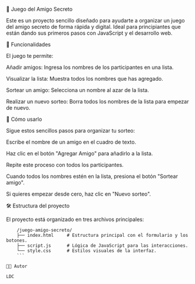🎁 Juego del Amigo Secreto

Este es un proyecto sencillo diseñado para ayudarte a organizar un juego del amigo secreto de forma rápida y digital. Ideal para principiantes que están dando sus primeros pasos con JavaScript y el desarrollo web.

📝 Funcionalidades

El juego te permite:

Añadir amigos: Ingresa los nombres de los participantes en una lista.

Visualizar la lista: Muestra todos los nombres que has agregado.

Sortear un amigo: Selecciona un nombre al azar de la lista.

Realizar un nuevo sorteo: Borra todos los nombres de la lista para empezar de nuevo.

🚀 Cómo usarlo

Sigue estos sencillos pasos para organizar tu sorteo:

Escribe el nombre de un amigo en el cuadro de texto.

Haz clic en el botón "Agregar Amigo" para añadirlo a la lista.

Repite este proceso con todos los participantes.

Cuando todos los nombres estén en la lista, presiona el botón "Sortear amigo".

Si quieres empezar desde cero, haz clic en "Nuevo sorteo".

🛠️ Estructura del proyecto

El proyecto está organizado en tres archivos principales:
```
    /juego-amigo-secreto/
    ├── index.html     # Estructura principal con el formulario y los botones.
    ├── script.js      # Lógica de JavaScript para las interacciones.
    └── style.css      # Estilos visuales de la interfaz.
    ```

🧑‍💻 Autor

LDC
